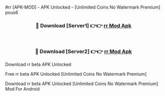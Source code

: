 #rr [APK-MOD] - APK Unlocked - [Unlimited Coins No Watermark Premium] pous6



<div align="center">

<h3>🔴 Download [Server1] 👉👉 <a href="https://momento.my/?title=rr">rr Mod Apk</a></h3><br>

<h3>🔴 Download [Server2] 👉👉 <a href="https://momento.my/?title=rr">rr Mod Apk</a></h3>
</div>



Download rr beta APK Unlocked

Free rr beta APK Unlocked [Unlimited Coins No Watermark Premium]

Download rr beta APK Unlocked [Unlimited Coins No Watermark Premium] Mod For Android

